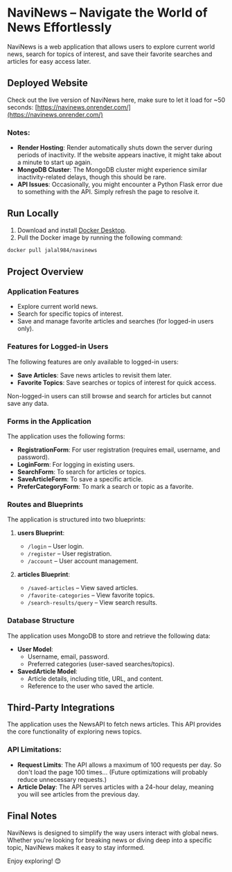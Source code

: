 # NaviNews – Navigate the World of News Effortlessly

NaviNews is a web application that allows users to explore current world news, search for topics of interest, and save their favorite searches and articles for easy access later.

## Deployed Website

Check out the live version of NaviNews here, make sure to let it load for ~50 seconds: [https://navinews.onrender.com/](https://navinews.onrender.com/)

### Notes:

- **Render Hosting**: Render automatically shuts down the server during periods of inactivity. If the website appears inactive, it might take about a minute to start up again.
- **MongoDB Cluster**: The MongoDB cluster might experience similar inactivity-related delays, though this should be rare.
- **API Issues**: Occasionally, you might encounter a Python Flask error due to something with the API. Simply refresh the page to resolve it.

## Run Locally

1. Download and install [Docker Desktop](https://www.docker.com/products/docker-desktop/).
2. Pull the Docker image by running the following command:

```bash
docker pull jalal984/navinews
```

## Project Overview

### Application Features

- Explore current world news.
- Search for specific topics of interest.
- Save and manage favorite articles and searches (for logged-in users only).

### Features for Logged-in Users

The following features are only available to logged-in users:

- **Save Articles**: Save news articles to revisit them later.
- **Favorite Topics**: Save searches or topics of interest for quick access.

Non-logged-in users can still browse and search for articles but cannot save any data.

### Forms in the Application

The application uses the following forms:

- **RegistrationForm**: For user registration (requires email, username, and password).
- **LoginForm**: For logging in existing users.
- **SearchForm**: To search for articles or topics.
- **SaveArticleForm**: To save a specific article.
- **PreferCategoryForm**: To mark a search or topic as a favorite.

### Routes and Blueprints

The application is structured into two blueprints:

1. **users Blueprint**:
   - `/login` – User login.
   - `/register` – User registration.
   - `/account` – User account management.

2. **articles Blueprint**:
   - `/saved-articles` – View saved articles.
   - `/favorite-categories` – View favorite topics.
   - `/search-results/query` – View search results.

### Database Structure

The application uses MongoDB to store and retrieve the following data:

- **User Model**:
  - Username, email, password.
  - Preferred categories (user-saved searches/topics).
- **SavedArticle Model**:
  - Article details, including title, URL, and content.
  - Reference to the user who saved the article.

## Third-Party Integrations

The application uses the NewsAPI to fetch news articles. This API provides the core functionality of exploring news topics.

### API Limitations:

- **Request Limits**: The API allows a maximum of 100 requests per day. So don't load the page 100 times... (Future optimizations will probably reduce unnecessary requests.)
- **Article Delay**: The API serves articles with a 24-hour delay, meaning you will see articles from the previous day.

## Final Notes

NaviNews is designed to simplify the way users interact with global news. Whether you're looking for breaking news or diving deep into a specific topic, NaviNews makes it easy to stay informed.

Enjoy exploring! 😊








